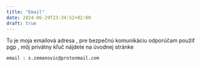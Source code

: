 ```yaml
---
title: "Email"
date: 2024-06-29T23:34:52+02:00
draft: true
---
```


Tu je moja emailová adresa , pre bezpečnú komunikáciu odporúčam použiť pgp , môj privátny kľuč nájdete na úvodnej stránke

    email : s.zemanovic@protonmail.com
